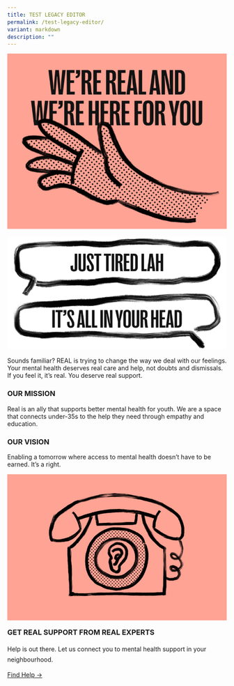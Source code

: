 ```yaml
---
title: TEST LEGACY EDITOR
permalink: /test-legacy-editor/
variant: markdown
description: ""
---
```

![we're real and we're here for you](/images/Webpage%20assets/about_us_hero.png)

!["just tired lah", "it's all in your head" they said](/images/Webpage%20assets/about_us_hero_2.png)

<p>Sounds familiar? REAL is trying to change the way we deal with our feelings.
Your mental health deserves real care and help, not doubts and dismissals.
If you feel it, it’s real. You deserve real support.</p>

### **OUR MISSION**
<p style="margin-top:0px;">Real is an ally that supports better mental health for youth. We are a space that connects under-35s to the help they need through empathy and education.</p>

### **OUR VISION**
<p style="margin-top:0px;">Enabling a tomorrow where access to mental health doesn’t have to be earned. It’s a right.</p>

![feel free to contact us for support](/images/Webpage%20assets/get_support.png)
<h3 style="margin-top:0px;"><strong>GET REAL SUPPORT FROM REAL EXPERTS</strong></h3>
<p style="margin-top:0px; line-height:1.5rem;">Help is out there. Let us connect you to mental health support in your neighbourhood.</p>

<p style="margin-top:0px;"><a target="_blank" href="https://placehold.co/">Find Help →</a> </p>